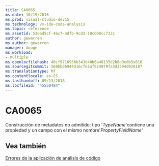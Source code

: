 ```yaml
---
title: CA0065
ms.date: 10/19/2016
ms.prod: visual-studio-dev15
ms.technology: vs-ide-code-analysis
ms.topic: reference
ms.assetid: 53ead5cf-46c7-4dfb-9cd3-10cb90cc722c
author: gewarren
ms.author: gewarren
manager: douge
ms.workload:
- multiple
ms.openlocfilehash: 40cf9716936b343d40b6a48135d2b8d9edb5a816
ms.sourcegitcommit: 568bb0b944d16cfe1af624879fa3d3594d020187
ms.translationtype: MT
ms.contentlocale: es-ES
ms.lasthandoff: 09/13/2018
ms.locfileid: "45550484"
---
```

# <a name="ca0065"></a>CA0065
Construcción de metadatos no admitido: tipo '*TypeName*'contiene una propiedad y un campo con el mismo nombre'*PropertyFieldName*'

## <a name="see-also"></a>Vea también
 [Errores de la aplicación de análisis de código](../code-quality/code-analysis-application-errors.md)